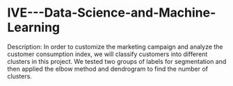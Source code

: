 # IVE---Data-Science-and-Machine-Learning
Description: In order to customize the marketing campaign and analyze the customer consumption index, we will classify customers into different clusters in this project. We tested two groups of labels for segmentation and then applied the elbow method and dendrogram to find the number of clusters.

